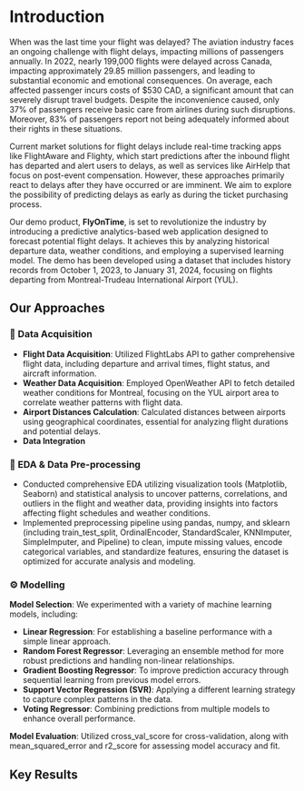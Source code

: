 # Introduction

When was the last time your flight was delayed? The aviation industry faces an ongoing challenge with flight delays, impacting millions of passengers annually. In 2022, nearly 199,000 flights were delayed across Canada, impacting approximately 29.85 million passengers, and leading to substantial economic and emotional consequences. On average, each affected passenger incurs costs of $530 CAD, a significant amount that can severely disrupt travel budgets. Despite the inconvenience caused, only 37% of passengers receive basic care from airlines during such disruptions. Moreover, 83% of passengers report not being adequately informed about their rights in these situations.

Current market solutions for flight delays include real-time tracking apps like FlightAware and Flighty, which start predictions after the inbound flight has departed and alert users to delays, as well as services like AirHelp that focus on post-event compensation. However, these approaches primarily react to delays after they have occurred or are imminent. We aim to explore the possibility of predicting delays as early as during the ticket purchasing process.

Our demo product, **FlyOnTime**, is set to revolutionize the industry by introducing a predictive analytics-based web application designed to forecast potential flight delays. It achieves this by analyzing historical departure data, weather conditions, and employing a supervised learning model. The demo has been developed using a dataset that includes history records from October 1, 2023, to January 31, 2024, focusing on flights departing from Montreal-Trudeau International Airport (YUL).

## Our Approaches

### 🛫 Data Acquisition
- **Flight Data Acquisition**: Utilized FlightLabs API to gather comprehensive flight data, including departure and arrival times, flight status, and aircraft information.
- **Weather Data Acquisition**: Employed OpenWeather API to fetch detailed weather conditions for Montreal, focusing on the YUL airport area to correlate weather patterns with flight data.
- **Airport Distances Calculation**: Calculated distances between airports using geographical coordinates, essential for analyzing flight durations and potential delays.
- **Data Integration**

### 🧹 EDA & Data Pre-processing
- Conducted comprehensive EDA utilizing visualization tools (Matplotlib, Seaborn) and statistical analysis to uncover patterns, correlations, and outliers in the flight and weather data, providing insights into factors affecting flight schedules and weather conditions.
- Implemented preprocessing pipeline using pandas, numpy, and sklearn (including train_test_split, OrdinalEncoder, StandardScaler, KNNImputer, SimpleImputer, and Pipeline) to clean, impute missing values, encode categorical variables, and standardize features, ensuring the dataset is optimized for accurate analysis and modeling.

### ⚙️ Modelling
**Model Selection**: We experimented with a variety of machine learning models, including:
- **Linear Regression**: For establishing a baseline performance with a simple linear approach.
- **Random Forest Regressor**: Leveraging an ensemble method for more robust predictions and handling non-linear relationships.
- **Gradient Boosting Regressor**: To improve prediction accuracy through sequential learning from previous model errors.
- **Support Vector Regression (SVR)**: Applying a different learning strategy to capture complex patterns in the data.
- **Voting Regressor**: Combining predictions from multiple models to enhance overall performance.

**Model Evaluation**: Utilized cross_val_score for cross-validation, along with mean_squared_error and r2_score for assessing model accuracy and fit.

## Key Results

